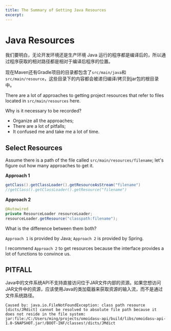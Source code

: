```yaml
---
title: The Summary of Getting Java Resources
excerpt: 
---
```




# Java Resources

我们要明白，无论开发环境还是生产环境 Java 运行的程序都是编译后的，所以通过程序获取的相对路径都是相对于编译后程序的位置。

现在Maven还有Gradle项目的目录都包含了`src/main/java`和`src/main/resource`，这些目录下的内容都会被递归编译/拷贝到jar包的根目录中。

There are a lot of approaches to getting project resources that refer to files located in `src/main/resources` here. 

Why is it necessary to be recorded?

- Organize all the approaches;
- There are a lot of pitfalls;
- It confused me and take me a lot of time.



## Select Resources

Assume there is a path of the file called  `src/main/resources/filename`; let's figure out how many approaches to get it.

**Approach 1**

```java
getClass().getClassLoader().getResourceAsStream("filename")
//getClass().getClassLoader().getResource("filename")
```

**Approach 2**

```java
@Autowired
private ResourceLoader resourceLoader;
resourceLoader.getResource("classpath:filename");
```

What is the difference between them both?

`Approach 1` is provided by Java; `Approach 2` is provided by Spring.

I recommend `Approach 2` to get resources because the interface provides a lot of functions to convince us. 



## PITFALL

Java中的文件系统API不支持直接访问位于JAR文件内部的资源。如果您想访问JAR文件中的资源，应该使用Java的类加载器来获取资源的输入流，而不是通过文件系统路径。

```
Caused by: java.io.FileNotFoundException: class path resource [dicts/JMdict] cannot be resolved to absolute file path because it does not reside in the file system: jar:file:/C:/Users/ming/projects/omoidasu-api/build/libs/omoidasu-api-1.0-SNAPSHOT.jar!/BOOT-INF/classes!/dicts/JMdict
```

